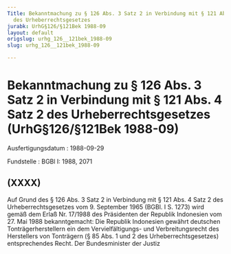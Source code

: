 ```yaml
---
Title: Bekanntmachung zu § 126 Abs. 3 Satz 2 in Verbindung mit § 121 Abs. 4 Satz 2
  des Urheberrechtsgesetzes
jurabk: UrhG§126/§121Bek 1988-09
layout: default
origslug: urhg_126__121bek_1988-09
slug: urhg_126__121bek_1988-09

---
```


# Bekanntmachung zu § 126 Abs. 3 Satz 2 in Verbindung mit § 121 Abs. 4 Satz 2 des Urheberrechtsgesetzes (UrhG§126/§121Bek 1988-09)

Ausfertigungsdatum
:   1988-09-29

Fundstelle
:   BGBl I: 1988, 2071



## (XXXX)

Auf Grund des § 126 Abs. 3 Satz 2 in Verbindung mit § 121 Abs. 4 Satz
2 des Urheberrechtsgesetzes vom 9. September 1965 (BGBl. I S. 1273)
wird gemäß dem Erlaß Nr. 17/1988 des Präsidenten der Republik
Indonesien vom 27. Mai 1988 bekanntgemacht:
Die Republik Indonesien gewährt deutschen Tonträgerherstellern ein dem
Vervielfältigungs- und Verbreitungsrecht des Herstellers von
Tonträgern (§ 85 Abs. 1 und 2 des Urheberrechtsgesetzes)
entsprechendes Recht.
Der Bundesminister der Justiz

